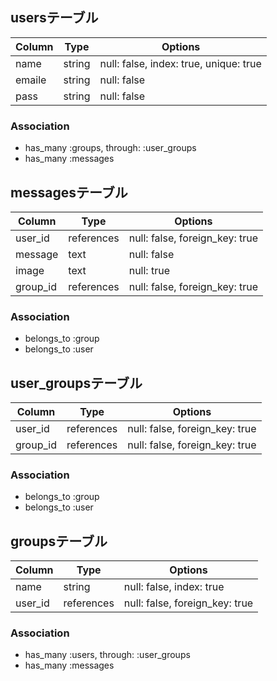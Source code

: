 

## usersテーブル

|Column|Type  |Options                                |
|------|----  |-------                                |
|name  |string|null: false, index: true, unique: true |
|emaile|string|null: false                            |
|pass  |string|null: false                            |

### Association
- has_many :groups, through: :user_groups
- has_many :messages



## messagesテーブル

|Column  |Type      |Options                       |
|------  |----      |-------                       |
|user_id |references|null: false, foreign_key: true|
|message |text      |null: false                   |
|image   |text      |null: true                    |
|group_id|references|null: false, foreign_key: true|

### Association
- belongs_to :group
- belongs_to :user



## user_groupsテーブル

|Column |Type|Options                              |
|------ |----|-------                              |
|user_id |references|null: false, foreign_key: true|
|group_id|references|null: false, foreign_key: true|

### Association
- belongs_to :group
- belongs_to :user



## groupsテーブル

|Column |Type      |Options                       |
|------ |----      |-------                       |
|name   |string    |null: false, index: true      |
|user_id|references|null: false, foreign_key: true|


### Association
- has_many :users, through: :user_groups
- has_many :messages

